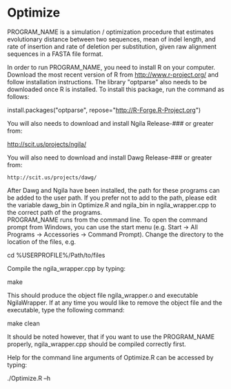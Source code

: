 Optimize
========

PROGRAM_NAME is a simulation / optimization procedure that estimates evolutionary distance between two sequences, mean of indel length, and rate of insertion and rate of deletion per substitution, given raw alignment sequences in a FASTA file format. 

In order to run PROGRAM_NAME, you need to install R on your computer.  Download the most recent version of R from http://www.r-project.org/ and follow installation instructions. The library "optparse" also needs to be downloaded once R is installed.  To install this package, run the command as follows: 

install.packages("optparse", repose="http://R-Forge.R-Project.org") 

You will also needs to download and install Ngila Release-### or greater from:

  http://scit.us/projects/ngila/ 

You will also need to download and install Dawg Release-### or greater from: 

	http://scit.us/projects/dawg/


After Dawg and Ngila have been installed, the path for these programs can be added to the user path.  If you prefer not to add to the path, please edit the variable dawg_bin in Optimize.R and ngila_bin in ngila_wrapper.cpp to the correct path of the programs.  
PROGRAM_NAME runs from the command line.  To open the command prompt from Windows, you can use the start menu (e.g. Start -> All Programs -> Accessories -> Command Prompt).   Change the directory to the location of the files, e.g.

cd %USERPROFILE%/Path/to/files

Compile the ngila_wrapper.cpp by typing: 

make 

This should produce the object file ngila_wrapper.o and executable NgilaWrapper.  If at any time you would like to remove the object file and the executable, type the following command: 

make clean

It should be noted however, that if you want to use the PROGRAM_NAME properly, ngila_wrapper.cpp should be compiled correctly first. 

Help for the command line arguments of Optimize.R can be accessed by typing: 

./Optimize.R –h 
